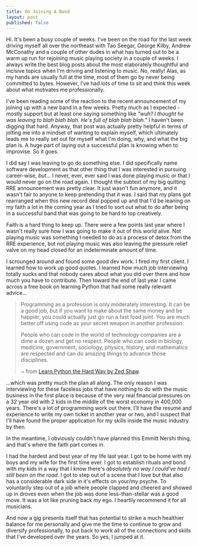 ```yaml
---
title: On Joining A Band
layout: post
published: false
---
```

Hi.  It's been a busy couple of weeks.  I've been on the road for the last week driving myself all over the northeast with Tao Seegar, George Kilby, Andrew McConathy and a couple of other dudes in what has turned out to be a warm up run for rejoining music playing society in a couple of weeks.  I always write the best blog posts about the most elaborately thoughtful and incisive topics when I'm driving and listening to music.  No, really!  Alas, as my hands are usually full at the time, most of them go by never being committed to bytes.  However, I've had lots of time to sit and think this week about what motivates me professionally.

I've been reading some of the reaction to the recent announcement of my joining up with a new band in a few weeks.  Pretty much as I expected - mostly support but at least one saying something like _"wuh?  I thought he was leaving to blah blah blah.  He's full of blah blah blah."_ I haven't been digging that hard.  Anyway, that post was actually pretty helpful in terms of jolting me into a mindset of wanting to explain myself, which ultimately leads me to really set out for myself what I'm doing, why, and what the big plan is.  A huge part of laying out a successful plan is knowing when to improvise.  So it goes.

I did say I was leaving to go do something else.  I did specifically name software development as that other thing that I was interested in pursuing career-wise, _but_...  I never, ever, ever said I was done playing music or that I would never go on the road again.  I thought the subtext of my big quitting RRE announcement was pretty clear.  It just wasn't fun anymore, and it wasn't fair to anyone to keep pretending that it was.  I said that my plans got rearranged when this new record deal popped up and that I'd be leaning on my faith a lot in the coming year as I tried to sort out what to do after being in a successful band that was going to be hard to top creatively.

Faith is a hard thing to keep up.  There were a few points last year where I wasn't really sure how I was going to make it out of this world alive.  Not playing music was something I needed to do as a process of detox from the RRE experience, but not playing music was also leaving the pressure relief valve on my head closed for an indeterminate amount of time.

I scrounged around and found some good dev work.  I fired my first client.  I learned how to work up good quotes.  I learned how much job interviewing totally sucks and that nobody cares about what you did over there and how much you have to contribute.  Then toward the end of last year I came across a free book on learning Python that had some really relevant advice...

> Programming as a profession is only moderately interesting. It can be a good job, but if you want to make about the same money and be happier, you could actually just go run a fast food joint. You are much better off using code as your secret weapon in another profession.
>
> People who can code in the world of technology companies are a dime a dozen and get no respect. People who can code in biology, medicine, government, sociology, physics, history, and mathematics are respected and can do amazing things to advance those disciplines.
>
> ~ from [Learn Python the Hard Way by Zed Shaw](http://learnpythonthehardway.org/index "Learn Python The Hard Way: Learn Python The Hard Way").

...which was pretty much the plan all along.  The only reason I was interviewing for these faceless jobs that have nothing to do with the music business in the first place is because of the very real financial pressures on a 32 year old with 2 kids in the middle of the worst economy in 400,000 years.  There's a lot of programming work out there.  I'll have the resume and experience to write my own ticket in another year or two, and I suspect that I'll have found the proper application for my skills inside the music industry by then.

In the meantime, I obviously couldn't have planned this Emmitt Nershi thing, and that's where the faith part comes in.  

I had the hardest and best year of my life last year.  I got to be home with my boys and my wife for the first time ever.  I got to establish rituals and bond with my kids in a way that I know there's _absolutely no way I could've had I still been on the road_.  I got to step out of a scene that I love but that also has a considerable dark side in it's effects on your/my psyche.  To voluntarily step out of a job where people clapped and cheered and showed up in droves even when the job was done less-than-stellar was a good move.  It was a lot like pruning back my ego.  I heartily recommend it for all musicians.

And now a gig presents itself that has potential to strike a much healthier balance for me personally and give me the time to continue to grow and diversify professionally, to put back to work all of the connections and skills that I've developed over the years.  So yes, I jumped at it.